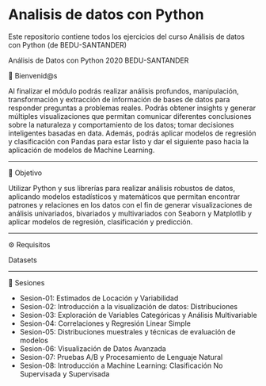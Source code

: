 # Analisis de datos con Python
Este repositorio contiene todos los ejercicios del curso Análisis de datos con Python (de BEDU-SANTANDER)

Análisis de Datos con Python 2020  BEDU-SANTANDER

👋 Bienvenid@s

Al finalizar el módulo podrás realizar análisis profundos, manipulación, transformación y extracción de información de bases de datos para responder preguntas a problemas reales. Podrás obtener insights y generar múltiples visualizaciones que permitan comunicar diferentes conclusiones sobre la naturaleza y comportamiento de los datos; tomar decisiones inteligentes basadas en data. Además, podrás aplicar modelos de regresión y clasificación con Pandas para estar listo y dar el siguiente paso hacia la aplicación de modelos de Machine Learning.

----

🎯 Objetivo

Utilizar Python y sus librerías para realizar análisis robustos de datos, aplicando modelos estadísticos y matemáticos que permitan encontrar patrones y relaciones en los datos con el fin de generar visualizaciones de análisis univariados, bivariados y multivariados con Seaborn y Matplotlib y aplicar modelos de regresión, clasificación y predicción.

----

⚙ Requisitos

Datasets

----

📑 Sesiones

- Sesion-01: Estimados de Locación y Variabilidad
- Sesion-02: Introducción a la visualización de datos: Distribuciones
- Sesion-03: Exploración de Variables Categóricas y Análisis Multivariable
- Sesion-04: Correlaciones y Regresión Linear Simple
- Sesion-05: Distribuciones muestrales y técnicas de evaluación de modelos
- Sesion-06: Visualización de Datos Avanzada
- Sesion-07: Pruebas A/B y Procesamiento de Lenguaje Natural
- Sesion-08: Introducción a Machine Learning: Clasificación No Supervisada y Supervisada
